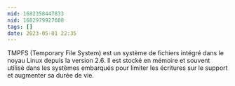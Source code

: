 ```yaml
---
mid: 1682358447833
nid: 1682979927688
tags: []
date: 2023-05-01 22:35
---
```

TMPFS (Temporary File System) est un système de fichiers intégré dans le noyau Linux depuis la version 2.6. Il est stocké en mémoire et souvent utilisé dans les systèmes embarqués pour limiter les écritures sur le support et augmenter sa durée de vie.

